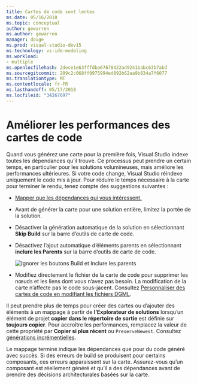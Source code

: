 ```yaml
---
title: Cartes de code sont lentes
ms.date: 05/16/2018
ms.topic: conceptual
author: gewarren
ms.author: gewarren
manager: douge
ms.prod: visual-studio-dev15
ms.technology: vs-ide-modeling
ms.workload:
- multiple
ms.openlocfilehash: 2dece1e63fffdba67678422ad9241babc63b7abd
ms.sourcegitcommit: 209c2c068ff0975994ed892b62aa9b834a7f6077
ms.translationtype: MT
ms.contentlocale: fr-FR
ms.lasthandoff: 05/17/2018
ms.locfileid: "34267697"
---
```

# <a name="improve-performance-for-code-maps"></a>Améliorer les performances des cartes de code

Quand vous générez une carte pour la première fois, Visual Studio indexe toutes les dépendances qu’il trouve. Ce processus peut prendre un certain temps, en particulier pour les solutions volumineuses, mais améliore les performances ultérieures. Si votre code change, Visual Studio réindexe uniquement le code mis à jour. Pour réduire le temps nécessaire à la carte pour terminer le rendu, tenez compte des suggestions suivantes :

- [Mapper que les dépendances qui vous intéressent.](#create-a-code-map-to-see-specific-dependencies)

- Avant de générer la carte pour une solution entière, limitez la portée de la solution.

- Désactiver la génération automatique de la solution en sélectionnant **Skip Build** sur la barre d’outils de carte de code.

- Désactivez l’ajout automatique d’éléments parents en sélectionnant **inclure les Parents** sur la barre d’outils de carte de code.

   ![Ignorer les boutons Build et Inclure les parents](../modeling/media/codemapsfilterskipbuildicons.png)

- Modifiez directement le fichier de la carte de code pour supprimer les nœuds et les liens dont vous n’avez pas besoin. La modification de la carte n’affecte pas le code sous-jacent. Consultez [Personnaliser des cartes de code en modifiant les fichiers DGML](../modeling/customize-code-maps-by-editing-the-dgml-files.md).

Il peut prendre plus de temps pour créer des cartes ou d’ajouter des éléments à un mappage à partir de **l’Explorateur de solutions** lorsqu’un élément de projet **copier dans le répertoire de sortie** est définie sur **toujours copier**. Pour accroître les performances, remplacez la valeur de cette propriété par **Copier si plus récent** ou `PreserveNewest`. Consultez [générations incrémentielles](../msbuild/incremental-builds.md).

Le mappage terminé indique les dépendances que pour du code généré avec succès. Si des erreurs de build se produisent pour certains composants, ces erreurs apparaissent sur la carte. Assurez-vous qu’un composant est réellement généré et qu’il a des dépendances avant de prendre des décisions architecturales basées sur la carte.